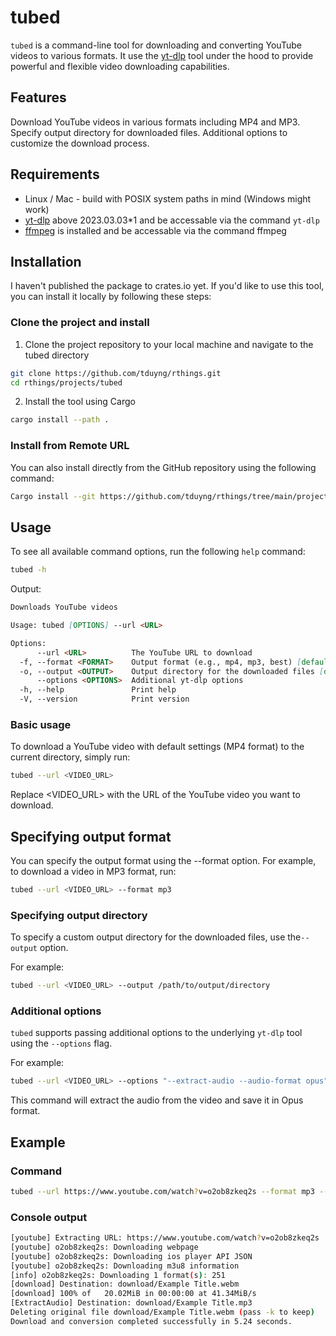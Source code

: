 # tubed
`tubed` is a command-line tool for downloading and converting YouTube videos to various formats. It use the [yt-dlp](https://github.com/yt-dlp/yt-dlp) tool under the hood to provide powerful and flexible video downloading capabilities.

## Features
Download YouTube videos in various formats including MP4 and MP3.
Specify output directory for downloaded files.
Additional options to customize the download process.

## Requirements
- Linux / Mac - build with POSIX system paths in mind (Windows might work)
- [yt-dlp](https://github.com/yt-dlp/yt-dlp) above 2023.03.03*1 and be accessable via the command `yt-dlp`
- [ffmpeg](https://ffmpeg.org/) is installed and be accessable via the command ffmpeg

## Installation
I haven't published the package to crates.io yet. If you'd like to use this tool, you can install it locally by following these steps:

### Clone the project and install

1. Clone the project repository to your local machine and navigate to the tubed directory
```bash
git clone https://github.com/tduyng/rthings.git
cd rthings/projects/tubed
```

2. Install the tool using Cargo
```bash
cargo install --path .
```

### Install from Remote URL
You can also install directly from the GitHub repository using the following command:

```bash
Cargo install --git https://github.com/tduyng/rthings/tree/main/projects/tubed
```


## Usage
To see all available command options, run the following `help` command:
```bash
tubed -h
```
Output:

```md
Downloads YouTube videos

Usage: tubed [OPTIONS] --url <URL>

Options:
      --url <URL>          The YouTube URL to download
  -f, --format <FORMAT>    Output format (e.g., mp4, mp3, best) [default: mp4]
  -o, --output <OUTPUT>    Output directory for the downloaded files [default: .]
      --options <OPTIONS>  Additional yt-dlp options
  -h, --help               Print help
  -V, --version            Print version
```

### Basic usage
To download a YouTube video with default settings (MP4 format) to the current directory, simply run:

```bash
tubed --url <VIDEO_URL>
```

Replace <VIDEO_URL> with the URL of the YouTube video you want to download.

## Specifying output format
You can specify the output format using the --format option. For example, to download a video in MP3 format, run:

```bash
tubed --url <VIDEO_URL> --format mp3
```

### Specifying output directory
To specify a custom output directory for the downloaded files, use the`--output` option. 

For example:

```bash
tubed --url <VIDEO_URL> --output /path/to/output/directory
```

### Additional options
`tubed` supports passing additional options to the underlying `yt-dlp` tool using the `--options` flag. 

For example:

```bash
tubed --url <VIDEO_URL> --options "--extract-audio --audio-format opus"
```

This command will extract the audio from the video and save it in Opus format.

## Example
### Command
```bash
tubed --url https://www.youtube.com/watch?v=o2ob8zkeq2s --format mp3 --output download
```

### Console output
```bash
[youtube] Extracting URL: https://www.youtube.com/watch?v=o2ob8zkeq2s
[youtube] o2ob8zkeq2s: Downloading webpage
[youtube] o2ob8zkeq2s: Downloading ios player API JSON
[youtube] o2ob8zkeq2s: Downloading m3u8 information
[info] o2ob8zkeq2s: Downloading 1 format(s): 251
[download] Destination: download/Example Title.webm
[download] 100% of   20.02MiB in 00:00:00 at 41.34MiB/s    
[ExtractAudio] Destination: download/Example Title.mp3
Deleting original file download/Example Title.webm (pass -k to keep)
Download and conversion completed successfully in 5.24 seconds.
```